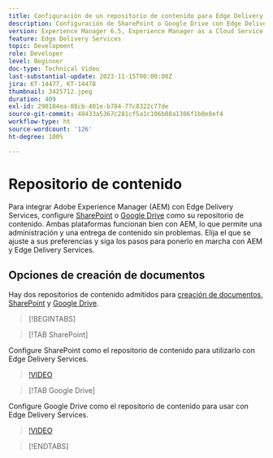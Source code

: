 ```yaml
---
title: Configuración de un repositorio de contenido para Edge Delivery Services
description: Configuración de SharePoint o Google Drive con Edge Delivery Services
version: Experience Manager 6.5, Experience Manager as a Cloud Service
feature: Edge Delivery Services
topic: Development
role: Developer
level: Beginner
doc-type: Technical Video
last-substantial-update: 2023-11-15T00:00:00Z
jira: KT-14477, KT-14478
thumbnail: 3425712.jpeg
duration: 409
exl-id: 290184ea-88cb-401e-b784-77c8322c77de
source-git-commit: 48433a5367c281cf5a1c106b08a1306f1b0e8ef4
workflow-type: ht
source-wordcount: '126'
ht-degree: 100%

---
```


# Repositorio de contenido

Para integrar Adobe Experience Manager (AEM) con Edge Delivery Services, configure [SharePoint](#sharepoint) o [Google Drive](#google-drive) como su repositorio de contenido. Ambas plataformas funcionan bien con AEM, lo que permite una administración y una entrega de contenido sin problemas. Elija el que se ajuste a sus preferencias y siga los pasos para ponerlo en marcha con AEM y Edge Delivery Services.

## Opciones de creación de documentos

Hay dos repositorios de contenido admitidos para [creación de documentos](../../document-authoring/set-up.md), [SharePoint](#sharepoint) y [Google Drive](#google-drive).

>[!BEGINTABS]

>[!TAB SharePoint]

Configure SharePoint como el repositorio de contenido para utilizarlo con Edge Delivery Services.

>[!VIDEO](https://video.tv.adobe.com/v/3446031/?learn=on&captions=spa)

>[!TAB Google Drive]

Configure Google Drive como el repositorio de contenido para usar con Edge Delivery Services.

>[!VIDEO](https://video.tv.adobe.com/v/3434723/?learn=on&captions=spa)

>[!ENDTABS]
